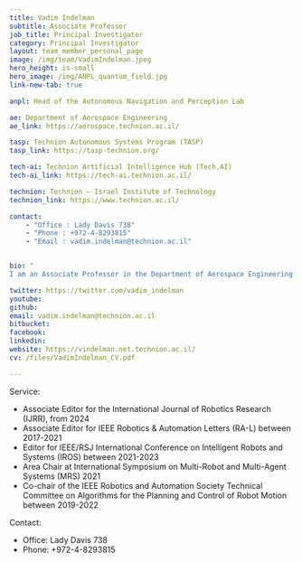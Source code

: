 ```yaml
---
title: Vadim Indelman
subtitle: Associate Professor 
job_title: Principal Investigator
category: Principal Investigator
layout: team_member_personal_page
image: /img/team/VadimIndelman.jpeg
hero_height: is-small
hero_image: /img/ANPL_quantum_field.jpg 
link-new-tab: true

anpl: Head of the Autonomous Navigation and Perception Lab

ae: Department of Aerospace Engineering
ae_link: https://aerospace.technion.ac.il/

tasp: Technion Autonomous Systems Program (TASP)
tasp_link: https://tasp-technion.org/

tech-ai: Technion Artificial Intelligence Hub (Tech.AI)
tech-ai_link: https://tech-ai.technion.ac.il/

technion: Technion – Israel Institute of Technology
technion_link: https://www.technion.ac.il/

contact: 
    - "Office : Lady Davis 738"
    - "Phone : +972-4-8293815"
    - "Email : vadim.indelman@technion.ac.il"


bio: "
I am an Associate Professor in the Department of Aerospace Engineering at the Technion - Israel Institute of Technology. I am also a member of the Technion Autonomous Systems Program (TASP), the Technion Artificial Intelligence Hub (Tech.AI), and the Israeli Smart Transportation Research Center (ISTRC). Additionally, I am a member of the European Laboratory for Learning and Intelligent Systems (ELLIS). I am currently leading the Robotics vertical at TechAI, which promotes and facilitates research activities and projects within the Technion and collaboration with industry in areas related to AI and robotics.  Prior to joining the Technion as a faculty member, I was a postdoctoral fellow in the Institute of Robotics and Intelligent Machines (IRIM) at the Georgia Institute of Technology (between 2012 and 2014). I obtained my Ph.D. degree from the Technion in 2011, and also hold B.A. and B.Sc. degrees in Computer Science and Aerospace Engineering, respectively, both awarded by the Technion in 2002. My research interests include planning under uncertainty, probabilistic inference, semantic perception and simultaneous localization and mapping (SLAM) in single and multi-robot systems. "

twitter: https://twitter.com/vadim_indelman
youtube: 
github: 
email: vadim.indelman@technion.ac.il
bitbucket: 
facebook: 
linkedin: 
website: https://vindelman.net.technion.ac.il/
cv: /files/VadimIndelman_CV.pdf

---
```


Service:
* Associate Editor for the International Journal of Robotics Research (IJRR), from 2024
* Associate Editor for IEEE Robotics & Automation Letters (RA-L) between 2017-2021
* Editor for IEEE/RSJ International Conference on Intelligent Robots and Systems (IROS) between 2021-2023
* Area Chair at International Symposium on Multi-Robot and Multi-Agent Systems (MRS) 2021
* Co-chair of the IEEE Robotics and Automation Society Technical Committee on Algorithms for the Planning and Control of Robot Motion between 2019-2022

Contact:
* Office: Lady Davis 738
* Phone: +972-4-8293815